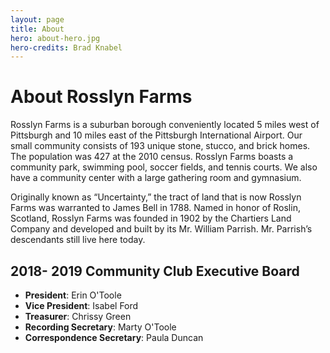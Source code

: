 ```yaml
---
layout: page
title: About
hero: about-hero.jpg
hero-credits: Brad Knabel
---
```


# About Rosslyn Farms

Rosslyn Farms is a suburban borough conveniently located 5 miles west of Pittsburgh and 10 miles east of the Pittsburgh International Airport. Our small community consists of 193 unique stone, stucco, and brick homes. The population was 427 at the 2010 census. Rosslyn Farms boasts a community park, swimming pool, soccer fields, and tennis courts. We also have a community center with a large gathering room and gymnasium.

Originally known as “Uncertainty,” the tract of land that is now Rosslyn Farms was warranted to James Bell in 1788. Named in honor of Roslin, Scotland, Rosslyn Farms was founded in 1902 by the Chartiers Land Company and developed and built by its Mr. William Parrish. Mr. Parrish’s descendants still live here today.

## 2018- 2019 Community Club Executive Board

* **President**: Erin O'Toole
* **Vice President**: Isabel Ford
* **Treasurer**: Chrissy Green
* **Recording Secretary**: Marty O'Toole
* **Correspondence Secretary**: Paula Duncan
